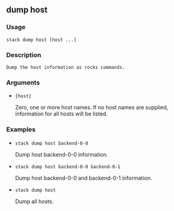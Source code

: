 ## dump host

### Usage

`stack dump host [host ...]`

### Description


	Dump the host information as rocks commands.

	

### Arguments

* `{host}`

   Zero, one or more host names. If no host names are supplied, 
	information for all hosts will be listed.


### Examples

* `stack dump host backend-0-0`

   Dump host backend-0-0 information.

* `stack dump host backend-0-0 backend-0-1`

   Dump host backend-0-0 and backend-0-1 information.

* `stack dump host`

   Dump all hosts.




